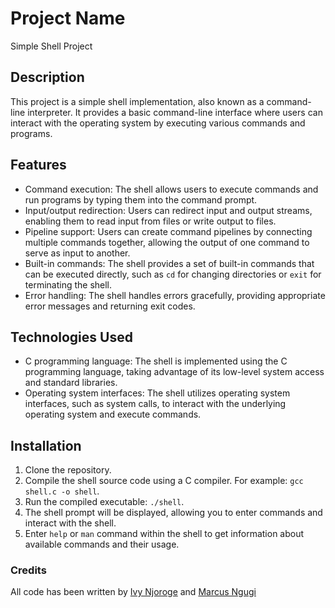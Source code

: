 # Project Name

Simple Shell Project

## Description

This project is a simple shell implementation, also known as a command-line interpreter. It provides a basic command-line interface where users can interact with the operating system by executing various commands and programs.

## Features

- Command execution: The shell allows users to execute commands and run programs by typing them into the command prompt.
- Input/output redirection: Users can redirect input and output streams, enabling them to read input from files or write output to files.
- Pipeline support: Users can create command pipelines by connecting multiple commands together, allowing the output of one command to serve as input to another.
- Built-in commands: The shell provides a set of built-in commands that can be executed directly, such as `cd` for changing directories or `exit` for terminating the shell.
- Error handling: The shell handles errors gracefully, providing appropriate error messages and returning exit codes.

## Technologies Used

- C programming language: The shell is implemented using the C programming language, taking advantage of its low-level system access and standard libraries.
- Operating system interfaces: The shell utilizes operating system interfaces, such as system calls, to interact with the underlying operating system and execute commands.

## Installation

1. Clone the repository.
2. Compile the shell source code using a C compiler. For example: `gcc shell.c -o shell`.
3. Run the compiled executable: `./shell`.
4. The shell prompt will be displayed, allowing you to enter commands and interact with the shell.
5. Enter `help` or `man` command within the shell to get information about available commands and their usage.

### Credits

All code has been written by [Ivy Njoroge](https://github.com/irisvlack) and [Marcus Ngugi](https://github.com/Marcusngugi25)

